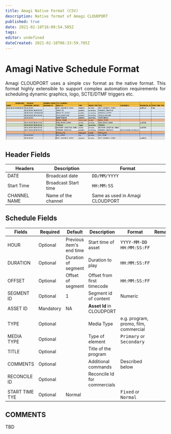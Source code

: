 ```yaml
---
title: Amagi Native Format (CSV)
description: Native format of Amagi CLOUDPORT
published: true
date: 2021-02-18T16:09:54.505Z
tags: 
editor: undefined
dateCreated: 2021-02-18T06:33:59.705Z
---
```


# Amagi Native Schedule Format

<p align='justify'>
  Amagi CLOUDPORT uses a simple csv format as the native format. This format highly extensible to support complex automation requirements  for scheduling dynamic graphics, logo, SCTE/DTMF triggers etc.

  ![amagi-csv-format.png](/amagi-csv-format.png)

## Header Fields
  
| Headers| Description| Format|
|----|----|----|
| DATE| Broadcast date| <kbd>DD/MM/YYYY</kbd> |
| Start Time| Broadcast Start time| <kbd>HH:MM:SS</kbd>|
| CHANNEL NAME| Name of the channel|Same as used in Amagi CLOUDPORT |

## Schedule Fields
  
|Fields| Required|Default|Description|Format|Remarks|
|---|---|---|---|---|---|
|HOUR|Optional|Previous item's end time|Start time of asset| <kbd>YYYY-MM-DD HH:MM:SS:FF</kbd>|
|DURATION|Optional|Duration of segment|Duration to play|<kbd>HH:MM:SS:FF</kbd>|
|OFFSET|Optional|Offset of segment|Offset from first timecode|<kbd>HH:MM:SS:FF</kbd>|
|SEGMENT ID|Optional|1|Segment id of content|Numeric|
|ASSET ID|Mandatory|NA|**Asset Id** in CLOUDPORT| |
|TYPE|Optional||Media Type|e.g. program, promo, film, commercial|
|MEDIA TYPE|Optional||Type of element|<kbd>Primary</kbd> or <kbd>Secondary</kbd>|
|TITLE|Optional||Title of the program| |
|COMMENTS|Optional||Additional commands|Described below|
|RECONCILE ID|Optional||Reconcile Id for commercials| |
|START TIME TYE|Optional|Normal| |<kbd>Fixed</kbd> or <kbd>Normal</kbd>||
  
 ## COMMENTS
  
  TBD
 